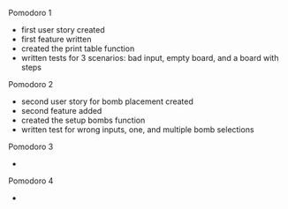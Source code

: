 Pomodoro 1 
 
- first user story created
- first feature written
- created the print table function
- written tests for 3 scenarios: bad input, empty board, and a board with steps 

Pomodoro 2 
 
- second user story for bomb placement created
- second feature added
- created the setup bombs function
- written test for wrong inputs, one, and multiple bomb selections


Pomodoro 3 
 
-

Pomodoro 4 
 
-